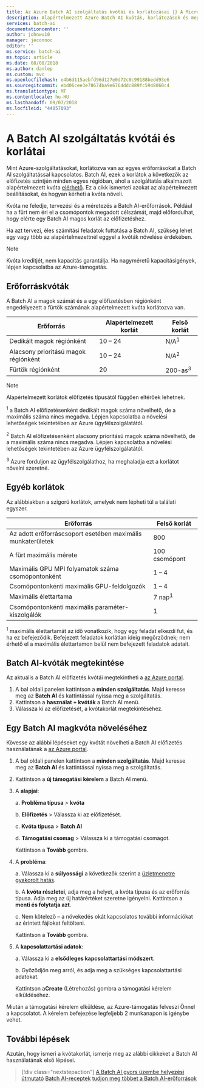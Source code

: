 ```yaml
---
title: Az Azure Batch AI szolgáltatás kvótái és korlátozásai |} A Microsoft Docs
description: Alapértelmezett Azure Batch AI kvóták, korlátozások és megkötések ismertetése, és növeli a hogyan kvótát
services: batch-ai
documentationcenter: ''
author: johnwu10
manager: jeconnoc
editor: ''
ms.service: batch-ai
ms.topic: article
ms.date: 08/08/2018
ms.author: danlep
ms.custom: mvc
ms.openlocfilehash: e4b6d115aebfd96d127e0d72c0c99188bedd93e6
ms.sourcegitcommit: ebd06cee3e78674ba9e6764ddc889fc5948060c4
ms.translationtype: MT
ms.contentlocale: hu-HU
ms.lasthandoff: 09/07/2018
ms.locfileid: "44057093"
---
```

# <a name="batch-ai-service-quotas-and-limits"></a>A Batch AI szolgáltatás kvótái és korlátai

Mint Azure-szolgáltatásokat, korlátozva van az egyes erőforrásokat a Batch AI szolgáltatással kapcsolatos. Batch AI, ezek a korlátok a következők az előfizetés szintjén minden egyes régióban, ahol a szolgáltatás alkalmazott alapértelmezett kvóta [elérhető](https://azure.microsoft.com/global-infrastructure/services/). Ez a cikk ismerteti azokat az alapértelmezett beállításokat, és hogyan kérheti a kvóta növeli.

Kvóta ne feledje, tervezési és a méretezés a Batch AI-erőforrások. Például ha a fürt nem éri el a csomópontok megadott célszámát, majd előfordulhat, hogy elérte egy Batch AI magos korlát az előfizetéshez.

Ha azt tervezi, éles számítási feladatok futtatása a Batch AI, szükség lehet egy vagy több az alapértelmezettnél eggyel a kvóták növelése érdekében.

> [!NOTE]
> Kvóta kreditjét, nem kapacitás garantálja. Ha nagyméretű kapacitásigények, lépjen kapcsolatba az Azure-támogatás.
> 
> 

## <a name="resource-quotas"></a>Erőforráskvóták

A Batch AI a magok számát és a egy előfizetésben régiónként engedélyezett a fürtök számának alapértelmezett kvóta korlátozva van.

| **Erőforrás** | **Alapértelmezett korlát** | **Felső korlát** |
| --- | --- | --- |
| Dedikált magok régiónként | 10 – 24 | N/A<sup>1</sup> |
| Alacsony prioritású magok régiónként | 10 – 24 | N/A<sup>2</sup> |
| Fürtök régiónként | 20 | 200-as<sup>3</sup> |

> [!NOTE]
> Alapértelmezett korlátok előfizetés típusától függően eltérőek lehetnek.

<sup>1</sup> a Batch AI előfizetésenként dedikált magok száma növelhető, de a maximális száma nincs megadva. Lépjen kapcsolatba a növelési lehetőségek tekintetében az Azure ügyfélszolgálatától.

<sup>2</sup> Batch AI előfizetésenként alacsony prioritású magok száma növelhető, de a maximális száma nincs megadva. Lépjen kapcsolatba a növelési lehetőségek tekintetében az Azure ügyfélszolgálatától.

<sup>3</sup> Azure forduljon az ügyfélszolgálathoz, ha meghaladja ezt a korlátot növelni szeretné.

## <a name="other-limits"></a>Egyéb korlátok

Az alábbiakban a szigorú korlátok, amelyek nem lépheti túl a találati egyszer.

| **Erőforrás** | **Felső korlát** |
| --- | --- |
| Az adott erőforráscsoport esetében maximális munkaterületek | 800 |
| A fürt maximális mérete | 100 csomópont |
| Maximális GPU MPI folyamatok száma csomópontonként | 1 – 4 |
| Csomópontonkénti maximális GPU-feldolgozók | 1 – 4 |
| Maximális élettartama | 7 nap<sup>1</sup> |
| Csomópontonkénti maximális paraméter-kiszolgálók | 1 |

<sup>1</sup> maximális élettartamát az idő vonatkozik, hogy egy feladat elkezdi fut, és ha ez befejeződik. Befejezett feladatok korlátlan ideig megőrződnek; nem érhető el a maximális élettartamon belül nem befejezett feladatok adatait.

## <a name="view-batch-ai-quotas"></a>Batch AI-kvóták megtekintése

Az aktuális a Batch AI előfizetés kvótái megtekintheti a [az Azure portal][portal].

1. A bal oldali panelen kattintson a **minden szolgáltatás**. Majd keresse meg az **Batch AI** és kattintással nyissa meg a szolgáltatás.
2. Kattintson a **használat + kvóták** a Batch AI menü.
3. Válassza ki az előfizetését, a kvótakorlát megtekintéséhez.

## <a name="increase-a-batch-ai-cores-quota"></a>Egy Batch AI magkvóta növeléséhez

Kövesse az alábbi lépéseket egy kvótát növelheti a Batch AI előfizetés használatának a [az Azure portal][portal]. 

1. A bal oldali panelen kattintson a **minden szolgáltatás**. Majd keresse meg az **Batch AI** és kattintással nyissa meg a szolgáltatás.
2. Kattintson a **új támogatási kérelem** a Batch AI menü.
3. A **alapjai**:
   
    a. **Probléma típusa** > **kvóta**
   
    b. **Előfizetés** > Válassza ki az előfizetését.
   
    c. **Kvóta típusa** > **Batch AI**
   
    d. **Támogatási csomag** > Válassza ki a támogatási csomagot.

    Kattintson a **Tovább** gombra.
4. A **probléma**:
   
    a. Válassza ki a **súlyossági** a következők szerint a [üzletmenetre gyakorolt hatás][support_sev].
   
    b. A **kvóta részletei**, adja meg a helyet, a kvóta típusa és az erőforrás típusa. Adja meg az új határértéket szeretne igényelni. Kattintson a **menti és folytatja azt**.

    c. Nem kötelező – a növekedés okát kapcsolatos további információkat az érintett fájlokat feltölteni.
   
    Kattintson a **Tovább** gombra.
5. A **kapcsolattartási adatok**:
   
    a. Válassza ki a **elsődleges kapcsolattartási módszert**.
   
    b. Győződjön meg arról, és adja meg a szükséges kapcsolattartási adatokat.
   
    Kattintson a**Create** (Létrehozás) gombra a támogatási kérelem elküldéséhez.

Miután a támogatási kérelem elküldése, az Azure-támogatás felveszi Önnel a kapcsolatot. A kérelem befejezése legfeljebb 2 munkanapon is igénybe vehet.


## <a name="next-steps"></a>További lépések

Azután, hogy ismeri a kvótakorlát, ismerje meg az alábbi cikkeket a Batch AI használatának első lépései.

> [!div class="nextstepaction"]
> [A Batch AI gyors üzembe helyezési útmutató](quickstart-tensorflow-training-cli.md)
> [Batch AI-receptek](https://github.com/Azure/BatchAI/tree/master/recipes)
> [tudjon meg többet a Batch AI-erőforrások](resource-concepts.md)

[portal]: https://portal.azure.com
[support_sev]: http://aka.ms/supportseverity